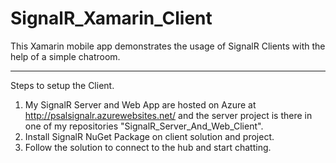 # SignalR_Xamarin_Client
This Xamarin mobile app demonstrates the usage of SignalR Clients with the help of a simple chatroom.


**********************************************************************************************************
Steps to setup the Client.

1) My SignalR Server and Web App are hosted on Azure at http://psalsignalr.azurewebsites.net/ and the server project is there in one of my repositories "SignalR_Server_And_Web_Client".
2) Install SignalR NuGet Package on client solution and project.
3) Follow the solution to connect to the hub and start chatting.
